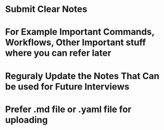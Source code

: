 # Submit Clear Notes

# For Example Important Commands, Workflows, Other Important stuff where you can refer later

# Reguraly Update the Notes That Can be used for Future Interviews

# Prefer .md file or .yaml file for uploading
